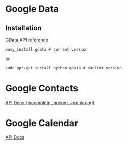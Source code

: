 Google Data
===========

## Installation

[GData API reference](http://code.google.com/p/gdata-python-client/)

	easy_install gdata # current version

or

	sudo apt-get install python-gdata # earlier version

Google Contacts
===============

[API Docs (incomplete, broken, and wrong)](http://code.google.com/apis/contacts/docs/3.0/developers_guide_python.html)

Google Calendar
===============

[API Docs](http://code.google.com/apis/calendar/data/1.0/developers_guide_python.html#AuthClientLogin)
